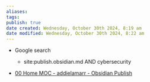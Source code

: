 ```yaml
---
aliases: 
tags: 
publish: true
date created: Wednesday, October 30th 2024, 8:19 am
date modified: Wednesday, October 30th 2024, 8:22 am
---
```


- Google search
	- site:publish.obsidian.md AND cybersecurity

- [00 Home MOC - addielamarr - Obsidian Publish](https://publish.obsidian.md/addielamarr/00+Home+MOC)